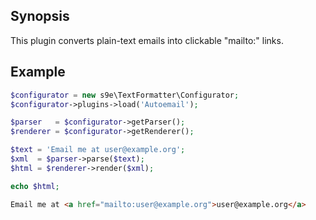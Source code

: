 ## Synopsis

This plugin converts plain-text emails into clickable "mailto:" links.

## Example

```php
$configurator = new s9e\TextFormatter\Configurator;
$configurator->plugins->load('Autoemail');

$parser   = $configurator->getParser();
$renderer = $configurator->getRenderer();

$text = 'Email me at user@example.org'; 
$xml  = $parser->parse($text);
$html = $renderer->render($xml);

echo $html;
```
```html
Email me at <a href="mailto:user@example.org">user@example.org</a>
```